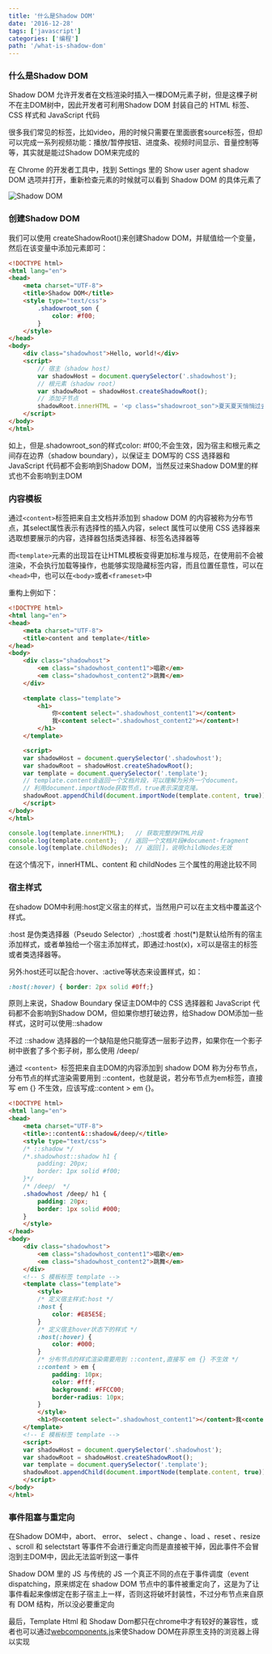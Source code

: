 ```yaml
---
title: '什么是Shadow DOM'
date: '2016-12-28'
tags: ['javascript']
categories: ['编程']
path: '/what-is-shadow-dom'
---
```


### 什么是Shadow DOM

Shadow DOM 允许开发者在文档渲染时插入一棵DOM元素子树，但是这棵子树不在主DOM树中，因此开发者可利用Shadow DOM 封装自己的 HTML 标签、CSS 样式和 JavaScript 代码

很多我们常见的标签，比如video，用的时候只需要在里面嵌套source标签，但却可以完成一系列视频功能：播放/暂停按钮、进度条、视频时间显示、音量控制等等，其实就是能过Shadow DOM来完成的

在 Chrome 的开发者工具中，找到 Settings 里的 Show user agent shadow DOM 选项并打开，重新检查元素的时候就可以看到 Shadow DOM 的具体元素了

![Shadow DOM](/Users/maxingcong/Code/blog/src/pages/images/shadow-dom-tree.png)

### 创建Shadow DOM

我们可以使用 createShadowRoot()来创建Shadow DOM，并赋值给一个变量，然后在该变量中添加元素即可：

```html
<!DOCTYPE html>
<html lang="en">
<head>
    <meta charset="UTF-8">
    <title>Shadow DOM</title>
    <style type="text/css">
        .shadowroot_son {
            color: #f00;
        }
    </style>
</head>
<body>
    <div class="shadowhost">Hello, world!</div>
    <script>
        // 宿主（shadow host）
        var shadowHost = document.querySelector('.shadowhost');
        // 根元素（shadow root）
        var shadowRoot = shadowHost.createShadowRoot();
        // 添加子节点
        shadowRoot.innerHTML = '<p class="shadowroot_son">夏天夏天悄悄过去留下小秘密！</p>';
    </script>
</body>
</html>
```

如上，但是.shadowroot_son的样式color: #f00;不会生效，因为宿主和根元素之间存在边界（shadow boundary），以保证主 DOM写的 CSS 选择器和 JavaScript 代码都不会影响到Shadow DOM，当然反过来Shadow DOM里的样式也不会影响到主DOM

### 内容模板

通过`<content>`标签把来自主文档并添加到 shadow DOM 的内容被称为分布节点，其select属性表示有选择性的插入内容，select 属性可以使用 CSS 选择器来选取想要展示的内容，选择器包括类选择器、标签名选择器等

而`<template>`元素的出现旨在让HTML模板变得更加标准与规范，在使用前不会被渲染，不会执行加载等操作，也能够实现隐藏标签内容，而且位置任意性，可以在`<head>`中，也可以在`<body>`或者`<frameset>`中

重构上例如下：

```html
<!DOCTYPE html>
<html lang="en">
<head>
    <meta charset="UTF-8">
    <title>content and template</title>
</head>
<body>
    <div class="shadowhost">
        <em class="shadowhost_content1">唱歌</em>
        <em class="shadowhost_content2">跳舞</em>
    </div>
 
    <template class="template">
        <h1>
            你<content select=".shadowhost_content1"></content>
            我<content select=".shadowhost_content2"></content>!
        </h1>
    </template>

    <script>
    var shadowHost = document.querySelector('.shadowhost');
    var shadowRoot = shadowHost.createShadowRoot();
    var template = document.querySelector('.template');
    // template.content会返回一个文档片段，可以理解为另外一个document。
    // 利用document.importNode获取节点，true表示深度克隆。
    shadowRoot.appendChild(document.importNode(template.content, true));
    </script>
</body>
</html>
```

```javascript
console.log(template.innerHTML);   // 获取完整的HTML片段
console.log(template.content);  // 返回一个文档片段#document-fragment
console.log(template.childNodes);  // 返回[]，说明childNodes无效
```

在这个情况下，innerHTML、content 和 childNodes 三个属性的用途比较不同

### 宿主样式

在shadow DOM中利用:host定义宿主的样式，当然用户可以在主文档中覆盖这个样式。

:host 是伪类选择器（Pseudo Selector）,:host或者 :host(*)是默认给所有的宿主添加样式，或者单独给一个宿主添加样式，即通过:host(x)，x可以是宿主的标签或者类选择器等。

另外:host还可以配合:hover、:active等状态来设置样式，如：

```css
:host(:hover) { border: 2px solid #0ff;}
```

原则上来说，Shadow Boundary 保证主DOM中的 CSS 选择器和 JavaScript 代码都不会影响到Shadow DOM，但如果你想打破边界，给Shadow DOM添加一些样式，这时可以使用::shadow

不过 ::shadow 选择器的一个缺陷是他只能穿透一层影子边界，如果你在一个影子树中嵌套了多个影子树，那么使用 /deep/ 

通过 `<content> `标签把来自主DOM的内容添加到 shadow DOM 称为分布节点，分布节点的样式渲染需要用到 ::content，也就是说，若分布节点为em标签，直接写 em {} 不生效，应该写成::content > em {}。

```html
<!DOCTYPE html>
<html lang="en">
<head>
    <meta charset="UTF-8">
    <title>::content&::shadow&/deep/</title>
    <style type="text/css">
    /* ::shadow */
    /*.shadowhost::shadow h1 {
        padding: 20px;
        border: 1px solid #f00;
    }*/
    /* /deep/  */
    .shadowhost /deep/ h1 {
        padding: 20px;
        border: 1px solid #000;
    }
    </style>
</head>
<body>
    <div class="shadowhost">
        <em class="shadowhost_content1">唱歌</em>
        <em class="shadowhost_content2">跳舞</em>
    </div>
    <!-- S 模板标签 template -->
    <template class="template">
        <style>
        /* 定义宿主样式:host */
        :host {
            color: #E85E5E;
        }
        /* 定义宿主hover状态下的样式 */
        :host(:hover) {
            color: #000;
        }
        /* 分布节点的样式渲染需要用到 ::content,直接写 em {} 不生效 */
        ::content > em {
            padding: 10px;
            color: #fff;
            background: #FFCC00;
            border-radius: 10px;
        }
        </style>
        <h1>你<content select=".shadowhost_content1"></content>我<content select=".shadowhost_content2"></content>!</h1>
    </template>
    <!-- E 模板标签 template -->
    <script>
    var shadowHost = document.querySelector('.shadowhost');
    var shadowRoot = shadowHost.createShadowRoot();
    var template = document.querySelector('.template');
    shadowRoot.appendChild(document.importNode(template.content, true));
    </script>
</body>
</html>
```

### 事件阻塞与重定向

在Shadow DOM中，abort、 error、 select 、change 、load 、reset 、resize 、scroll 和 selectstart 等事件不会进行重定向而是直接被干掉，因此事件不会冒泡到主DOM中，因此无法监听到这一事件

Shadow DOM 里的 JS 与传统的 JS 一个真正不同的点在于事件调度（event dispatching，原来绑定在 shadow DOM 节点中的事件被重定向了，这是为了让事件看起来像绑定在影子宿主上一样，否则这将破坏封装性，不过分布节点来自原有 DOM 结构，所以没必要重定向

最后，Template Html 和 Shodaw Dom都只在chrome中才有较好的兼容性，或者也可以通过[webcomponents.js](http://webcomponents.org/)来使Shadow DOM在非原生支持的浏览器上得以实现

